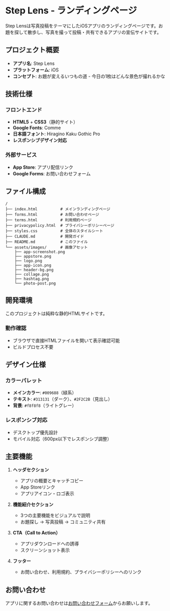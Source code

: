 # Step Lens - ランディングページ

Step Lensは写真投稿をテーマにしたiOSアプリのランディングページです。お題を探して散歩し、写真を撮って投稿・共有できるアプリの宣伝サイトです。

## プロジェクト概要

- **アプリ名**: Step Lens
- **プラットフォーム**: iOS
- **コンセプト**: お題が変えるいつもの道 - 今日の1枚はどんな景色が撮れるかな

## 技術仕様

### フロントエンド
- **HTML5** + **CSS3**（静的サイト）
- **Google Fonts**: Comme
- **日本語フォント**: Hiragino Kaku Gothic Pro
- **レスポンシブデザイン対応**

### 外部サービス
- **App Store**: アプリ配信リンク
- **Google Forms**: お問い合わせフォーム

## ファイル構成

```
/
├── index.html          # メインランディングページ
├── forms.html          # お問い合わせページ
├── terms.html          # 利用規約ページ
├── privacypolicy.html  # プライバシーポリシーページ
├── styles.css          # 全体のスタイルシート
├── CLAUDE.md           # 開発ガイド
├── README.md           # このファイル
└── assets/images/      # 画像アセット
    ├── app-screenshot.png
    ├── appstore.png
    ├── logo.png
    ├── app-icon.png
    ├── header-bg.png
    ├── collage.png
    ├── hashtag.png
    └── photo-post.png
```

## 開発環境

このプロジェクトは純粋な静的HTMLサイトです。

### 動作確認
- ブラウザで直接HTMLファイルを開いて表示確認可能
- ビルドプロセス不要

## デザイン仕様

### カラーパレット
- **メインカラー**: `#009688`（緑系）
- **テキスト**: `#313131`（ダーク）、`#2F2C2B`（見出し）
- **背景**: `#f8f8f8`（ライトグレー）

### レスポンシブ対応
- デスクトップ優先設計
- モバイル対応（600px以下でレスポンシブ調整）

## 主要機能

1. **ヘッダセクション**
   - アプリの概要とキャッチコピー
   - App Storeリンク
   - アプリアイコン・ロゴ表示

2. **機能紹介セクション**
   - 3つの主要機能をビジュアルで説明
   - お題探し → 写真投稿 → コミュニティ共有

3. **CTA（Call to Action）**
   - アプリダウンロードへの誘導
   - スクリーンショット表示

4. **フッター**
   - お問い合わせ、利用規約、プライバシーポリシーへのリンク

## お問い合わせ

アプリに関するお問い合わせは[お問い合わせフォーム](forms.html)からお願いします。